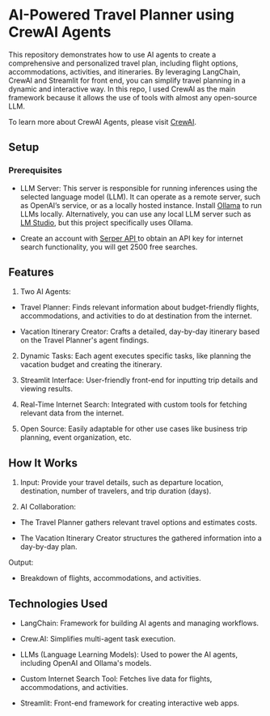 # AI-Powered Travel Planner using CrewAI Agents

This repository demonstrates how to use AI agents to create a comprehensive and personalized travel plan, including flight options, accommodations, activities, and itineraries. By leveraging LangChain, CrewAI and Streamlit for front end, you can simplify travel planning in a dynamic and interactive way. In this repo, I used CrewAI as the main framework because it allows the use of tools with almost any open-source LLM. 

To learn more about CrewAI Agents, please visit [CrewAI](https://docs.crewai.com/introduction).

## Setup

### Prerequisites

- LLM Server: This server is responsible for running inferences using the selected language model (LLM). It can operate as a remote server, such as OpenAI’s service, or as a locally hosted instance. Install [Ollama](https://ollama.com/) to run LLMs locally. Alternatively, you can use any local LLM server such as[ LM Studio](https://lmstudio.ai/), but this project specifically uses Ollama.

- Create an account with [Serper API ](https://serper.dev/) to obtain an API key for internet search functionality, you will get 2500 free searches.

## Features

1. Two AI Agents:

- Travel Planner: Finds relevant information about budget-friendly flights, accommodations, and activities to do at destination from the internet.

- Vacation Itinerary Creator: Crafts a detailed, day-by-day itinerary based on the Travel Planner's agent findings.

2. Dynamic Tasks: Each agent executes specific tasks, like planning the vacation budget and creating the itinerary.

3. Streamlit Interface: User-friendly front-end for inputting trip details and viewing results.

4. Real-Time Internet Search: Integrated with custom tools for fetching relevant data from the internet.

5. Open Source: Easily adaptable for other use cases like business trip planning, event organization, etc.

## How It Works

1. Input: Provide your travel details, such as departure location, destination, number of travelers, and trip duration (days).

2. AI Collaboration:

- The Travel Planner gathers relevant travel options and estimates costs.
  
- The Vacation Itinerary Creator structures the gathered information into a day-by-day plan.

Output:

- Breakdown of flights, accommodations, and activities.

## Technologies Used

- LangChain: Framework for building AI agents and managing workflows.

- Crew.AI: Simplifies multi-agent task execution.

- LLMs (Language Learning Models): Used to power the AI agents, including OpenAI and Ollama's models.

- Custom Internet Search Tool: Fetches live data for flights, accommodations, and activities.
  
- Streamlit: Front-end framework for creating interactive web apps.
